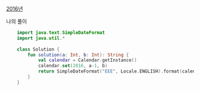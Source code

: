 [2016년](https://programmers.co.kr/learn/courses/30/lessons/12901)

나의 풀이
```kotlin
    import java.text.SimpleDateFormat  
    import java.util.*  
    
    class Solution {  
        fun solution(a: Int, b: Int): String {  
            val calendar = Calendar.getInstance()  
            calendar.set(2016, a-1, b)  
            return SimpleDateFormat("EEE", Locale.ENGLISH).format(calendar.timeInMillis).toUpperCase()  
        }  
    }
```